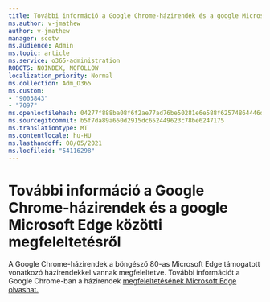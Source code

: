 ```yaml
---
title: További információ a Google Chrome-házirendek és a google Microsoft Edge közötti megfeleltetésről
ms.author: v-jmathew
author: v-jmathew
manager: scotv
ms.audience: Admin
ms.topic: article
ms.service: o365-administration
ROBOTS: NOINDEX, NOFOLLOW
localization_priority: Normal
ms.collection: Adm_O365
ms.custom:
- "9003843"
- "7097"
ms.openlocfilehash: 04277f888ba08f6f2ae77ad76be50281e6e588f62574864446d0d62de6e0401b
ms.sourcegitcommit: b5f7da89a650d2915dc652449623c78be6247175
ms.translationtype: MT
ms.contentlocale: hu-HU
ms.lasthandoff: 08/05/2021
ms.locfileid: "54116298"
---
```

# <a name="learn-about-mapping-between-google-chrome-policies-and-microsoft-edge-policies"></a>További információ a Google Chrome-házirendek és a google Microsoft Edge közötti megfeleltetésről

A Google Chrome-házirendek a böngésző 80-as Microsoft Edge támogatott vonatkozó házirendekkel vannak megfeleltetve. További információt a Google Chrome-ban a házirendek [megfeleltetésének Microsoft Edge olvashat.](https://go.microsoft.com/fwlink/?linkid=2141933)
